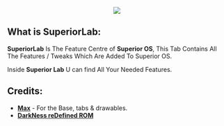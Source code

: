 <p align="center">
<img src="https://user-images.githubusercontent.com/29405483/210081979-c4aca479-02d4-41ec-bc75-3cd6f222b90e.png" />
</p>

What is SuperiorLab:
------------------------

**SuperiorLab** Is The Feature Centre of **Superior OS**, This Tab Contains All The Features / Tweaks Which Are Added To Superior OS.

Inside **Superior Lab** U can find All Your Needed Features.

Credits:
-------
 * [**Max**](https://github.com/xyyx) - For the Base, tabs & drawables.
 * [**DarkNess reDefined ROM**](https://github.com/DarkNess-reDefined)